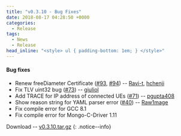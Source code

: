 ```yaml
---
title: "v0.3.10 - Bug Fixes"
date: 2018-08-17 04:28:50 +0000
categories:
  - Release
tags:
  - News
  - Release
head_inline: "<style> ul { padding-bottom: 1em; } </style>"
---
```


#### Bug fixes
  - Renew freeDiameter Certificate ([#93](https://github.com/acetcom/nextepc/issues/93), [#94](https://github.com/acetcom/nextepc/issues/94)) -- [Ravi-t](https://github.com/Ravi-t), [hchenji](https://github.com/hchenji)
  - Fix TLV uint32 bug ([#73](https://github.com/acetcom/nextepc/pull/73)) -- [giuliol](https://github.com/giuliol)
  - Add TRACE for IP address of connected UEs ([#71](https://github.com/acetcom/nextepc/issues/71)) -- [pgupta408](https://github.com/Ravi-t)
  - Show reason string for YAML parser error ([#40](https://github.com/acetcom/nextepc/issues/40)) -- [Raw1mage](https://github.com/Raw1mage)
  - Fix compile error for GCC 8.1
  - Fix compile error for Mongo-C-Driver 1.11

Download -- [v0.3.10.tar.gz](https://github.com/acetcom/nextepc/archive/v0.3.10.tar.gz)
{: .notice--info}
